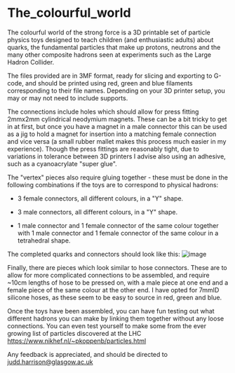# The_colourful_world
The colourful world of the strong force is a 3D printable set of particle physics toys designed to teach children (and enthusiastic adults) about quarks, the fundamental particles that make up protons, neutrons and the many other composite hadrons seen at experiments such as the Large Hadron Collider.

The files provided are in 3MF format, ready for slicing and exporting to G-code, and should be printed using red, green and blue filaments corresponding to their file names. Depending on your 3D printer setup, you may or may not need to include supports.

The connections include holes which should allow for press fitting 2mmx2mm cylindrical neodymium magnets. These can be a bit tricky to get in at first, but once you have a magnet in a male connector this can be used as a jig to hold a magnet for insertion into a matching female connection and vice versa (a small rubber mallet makes this process much easier in my experience). Though the press fittings are reasonably tight, due to variations in tolerance between 3D printers I advise also using an adhesive, such as a cyanoacrylate "super glue".

The "vertex" pieces also require gluing together - these must be done in the following combinations if the toys are to correspond to physical hadrons:

- 3 female connectors, all different colours, in a "Y" shape.

- 3 male connectors, all different colours, in a "Y" shape.

- 1 male connector and 1 female connector of the same colour together with 1 male connector and 1 female connector of the same colour in a tetrahedral shape.

The completed quarks and connectors should look like this: ![image](https://github.com/JuddHarrison/The_colourful_world/assets/82884958/50acf89c-1b37-478d-a086-ed7ca8d473fb)

Finally, there are pieces which look similar to hose connectors. These are to allow for more complicated connections to be assembled, and require ~10cm lengths of hose to be pressed on, with a male piece at one end and a female piece of the same colour at the other end. I have opted for 7mmID silicone hoses, as these seem to be easy to source in red, green and blue.

Once the toys have been assembled, you can have fun testing out what different hadrons you can make by linking them together without any loose connections. You can even test yourself to make some from the ever growing list of particles discovered at the LHC https://www.nikhef.nl/~pkoppenb/particles.html

Any feedback is appreciated, and should be directed to judd.harrison@glasgow.ac.uk

